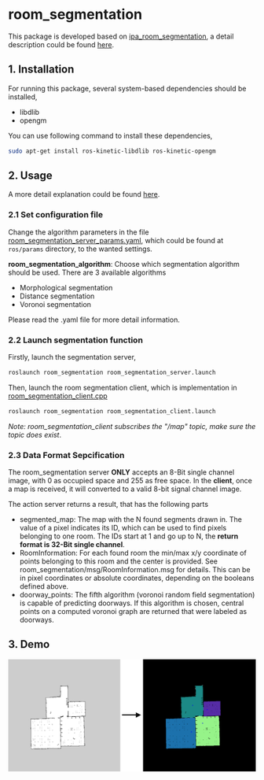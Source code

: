 # room_segmentation

This package is developed based on [ipa_room_segmentation](https://github.com/ipa-rmb/autopnp/tree/indigo_dev/ipa_room_segmentation), a detail description could be found [here](http://wiki.ros.org/ipa_room_segmentation).

## 1. Installation

For running this package, several system-based dependencies should be installed,

- libdlib
- opengm

You can use following command to install these dependencies,

```bash
sudo apt-get install ros-kinetic-libdlib ros-kinetic-opengm
```

## 2. Usage

A more detail explanation could be found [here](http://wiki.ros.org/ipa_room_segmentation#General_Procedure). 

### 2.1 Set configuration file

Change the algorithm parameters in the file [room_segmentation_server_params.yaml](ros/params/room_segmentation_server_params.yaml), which could be found at `ros/params` directory, to the wanted settings.

**room_segmentation_algorithm**: Choose which segmentation algorithm should be used. There are 3 available algorithms

- Morphological segmentation
- Distance segmentation
- Voronoi segmentation

Please read the .yaml file for more detail information.

### 2.2 Launch segmentation function

Firstly, launch the segmentation server,

```bash
roslaunch room_segmentation room_segmentation_server.launch
```

Then, launch the room segmentation client, which is implementation in [room_segmentation_client.cpp](ros/src/room_segmentation_client.cpp)

```bash
roslaunch room_segmentation room_segmentation_client.launch
```

*Note: room_segmentation_client subscribes the "/map" topic, make sure the topic does exist*. 

### 2.3 Data Format Sepcification

The room_segmentation server **ONLY** accepts an 8-Bit single channel image, with 0 as occupied space and 255 as free space. In the **client**, once a map is received, it will converted to a valid 8-bit signal channel image.

The action server returns a result, that has the following parts

* segmented_map: The map with the N found segments drawn in. The value of a pixel indicates its ID, which can be used to find pixels belonging to one room. The IDs start at 1 and go up to N, the **return format is 32-Bit single channel**.
* RoomInformation: For each found room the min/max x/y coordinate of points belonging to this room and the center is provided. See room_segmentation/msg/RoomInformation.msg for details. This can be in pixel coordinates or absolute coordinates, depending on the booleans defined above.
* doorway_points: The fifth algorithm (voronoi random field segmentation) is capable of predicting doorways. If this algorithm is chosen, central points on a computed voronoi graph are returned that were labeled as doorways. 

## 3. Demo

![room_segment_demo](demo/room_segment_demo.png)
